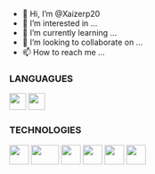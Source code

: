 - 👋 Hi, I’m @Xaizerp20
- 👀 I’m interested in ...
- 🌱 I’m currently learning ...
- 💞️ I’m looking to collaborate on ...
- 📫 How to reach me ...

<!---
Xaizerp20/Xaizerp20 is a ✨ special ✨ repository because its `README.md` (this file) appears on your GitHub profile.
You can click the Preview link to take a look at your changes.
--->
<h3>LANGUAGUES</h3>

<div>
    <img style="width: 30px; height: 30px;" src="https://upload.wikimedia.org/wikipedia/commons/thumb/1/18/C_Programming_Language.svg/1920px-C_Programming_Language.svg.png" alt="">
    <img style="width: 30px; height: 30px;" src="https://cdn-icons-png.flaticon.com/512/5968/5968292.png" alt="">

   
</div>

 <h3>TECHNOLOGIES</h3>

<div>
    <img style="width: 35px; height: 35px;" src="https://www.raspberrypi.com/app/uploads/2022/02/COLOUR-Raspberry-Pi-Symbol-Registered.png" alt="">
      <img style="width: 50px; height: 35px;" src="https://upload.wikimedia.org/wikipedia/commons/thumb/d/d9/Node.js_logo.svg/2560px-Node.js_logo.svg.png" alt="">
    <img style="width: 35px; height: 35px;" src="https://nodered.org/about/resources/media/node-red-icon-2.png" alt="">
    <img style="width: 35px; height: 35px;" src="https://user-images.githubusercontent.com/115896072/207922156-e6bd8386-15b1-4633-b78b-1a928494ee62.png" alt="">
     <img style="width: 35px; height: 35px;" src="https://upload.wikimedia.org/wikipedia/en/thumb/a/a1/Grafana_logo.svg/800px-Grafana_logo.svg.png" alt="">
    <img style="width: 35px; height: 35px;" src="https://seeklogo.com/images/I/influxdb-logo-67443AEDE0-seeklogo.com.png" alt="">

</div>

